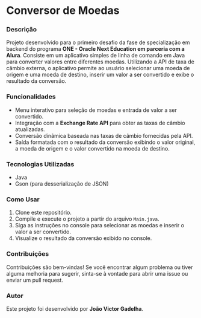 # Conversor de Moedas

### Descrição
Projeto desenvolvido para o primeiro desafio da fase de specialização em backend do programa **ONE - Oracle Next Education em parceria com a Alura**. Consiste em um aplicativo simples de linha de comando em Java para converter valores entre diferentes moedas. Utilizando a API de taxa de câmbio externa, o aplicativo permite ao usuário selecionar uma moeda de origem e uma moeda de destino, inserir um valor a ser convertido e exibe o resultado da conversão.

### Funcionalidades
- Menu interativo para seleção de moedas e entrada de valor a ser convertido.
- Integração com a **Exchange Rate API** para obter as taxas de câmbio atualizadas.
- Conversão dinâmica baseada nas taxas de câmbio fornecidas pela API.
- Saída formatada com o resultado da conversão exibindo o valor original, a moeda de origem e o valor convertido na moeda de destino.

### Tecnologias Utilizadas
- Java
- Gson (para desserialização de JSON)

### Como Usar
1. Clone este repositório.
2. Compile e execute o projeto a partir do arquivo `Main.java`.
3. Siga as instruções no console para selecionar as moedas e inserir o valor a ser convertido.
4. Visualize o resultado da conversão exibido no console.

### Contribuições
Contribuições são bem-vindas! Se você encontrar algum problema ou tiver alguma melhoria para sugerir, sinta-se à vontade para abrir uma issue ou enviar um pull request.

### Autor
Este projeto foi desenvolvido por **João Victor Gadelha**.
